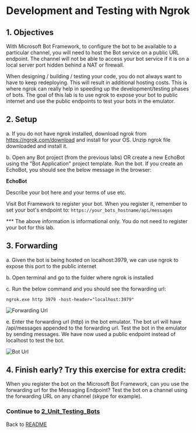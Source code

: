 # Development and Testing with Ngrok

## 1.	Objectives

With Microsoft Bot Framework, to configure the bot to be available to a particular channel, you will need to host the Bot service on a public URL endpoint. The channel will not be able to access your bot service if it is on a local server port hidden behind a NAT or firewall.

When designing / building / testing your code, you do not always want to have to keep redeploying. This will result in additional hosting costs. This is where ngrok can really help in speeding up the development/testing phases of bots. The goal of this lab is to use ngrok to expose your bot to public internet and use the public endpoints to test your bots in the emulator.

## 2.	Setup

 a.	  If you do not have ngrok installed, download ngrok from <https://ngrok.com/download> and install for your OS. Unzip ngrok file downloaded and install it.

 b.	  Open any Bot project (from the previous labs) OR create a new EchoBot using the "Bot Application" project template. Run the bot. If you create an EchoBot, you should see the below message in the browser:

**EchoBot**

Describe your bot here and your terms of use etc.

Visit Bot Framework to register your bot. When you register it, remember to set your bot's endpoint to: `https://your_bots_hostname/api/messages`

*** The above information is informational only. You do not need to register your bot for this lab.

## 3.	Forwarding

 a.	 Given the bot is being hosted on localhost:3979, we can use ngrok to expose this port to the public internet

 b.	 Open terminal and go to the folder where ngrok is installed

 c.	 Run the below command and you should see the forwarding url:

 ````ngrok.exe http 3979 -host-header="localhost:3979"````

![Forwarding Url](../images/ForwardingUrl.png)

 e.	 Enter the forwarding url (http) in the bot emulator. The bot url will have /api/messages appended to the forwarding url. Test the bot in the emulator by sending messages. We have now used a public endpoint instead of localhost to test the bot.


![Bot Url](../images/BotUrl.png)

## 4.	Finish early? Try this exercise for extra credit:

 When you register the bot on the Microsoft Bot Framework, can you use the forwarding url for the Messaging Endpoint? Test the bot on a channel using the forwarding URL on any channel (skype for example).

 ### Continue to [2_Unit_Testing_Bots](2_Unit_Testing_Bots.md)

 Back to [README](../0_README.md)
